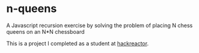 # n-queens
A Javascript recursion exercise by solving the problem of placing N chess queens on an N*N chessboard

This is a project I completed as a student at [hackreactor](http://hackreactor.com). 
